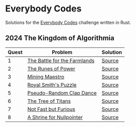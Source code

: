 # Everybody Codes

Solutions for the [Everybody Codes](https://everybody.codes) challenge written in Rust.

## 2024 The Kingdom of Algorithmia

| Quest | Problem | Solution |
| --- | --- | --- |
| 1 | [The Battle for the Farmlands](https://everybody.codes/event/2024/quests/1) | [Source](src/event2024/quest01.rs) |
| 2 | [The Runes of Power](https://everybody.codes/event/2024/quests/2) | [Source](src/event2024/quest02.rs) |
| 3 | [Mining Maestro](https://everybody.codes/event/2024/quests/3) | [Source](src/event2024/quest03.rs) |
| 4 | [Royal Smith's Puzzle](https://everybody.codes/event/2024/quests/4) | [Source](src/event2024/quest04.rs) |
| 5 | [Pseudo-Random Clap Dance](https://everybody.codes/event/2024/quests/5) | [Source](src/event2024/quest05.rs) |
| 6 | [The Tree of Titans](https://everybody.codes/event/2024/quests/6) | [Source](src/event2024/quest06.rs) |
| 7 | [Not Fast but Furious](https://everybody.codes/event/2024/quests/7) | [Source](src/event2024/quest07.rs) |
| 8 | [A Shrine for Nullpointer](https://everybody.codes/event/2024/quests/8) | [Source](src/event2024/quest08.rs) |
